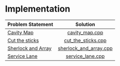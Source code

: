 # Implementation

|                               Problem Statement                                |                      Solution                      |
|:-------------------------------------------------------------------------------|:--------------------------------------------------:|
| [Cavity Map](https://www.hackerrank.com/challenges/cavity-map)                 | [cavity_map.cpp](./cavity_map.cpp)                 |
| [Cut the sticks](https://www.hackerrank.com/challenges/cut-the-sticks)         | [cut_the_sticks.cpp](./cut_the_sticks.cpp)         |
| [Sherlock and Array](https://www.hackerrank.com/challenges/sherlock-and-array) | [sherlock_and_array.cpp](./sherlock_and_array.cpp) |
| [Service Lane](https://www.hackerrank.com/challenges/service-lane)             | [service_lane.cpp](./service_lane.cpp)             |
